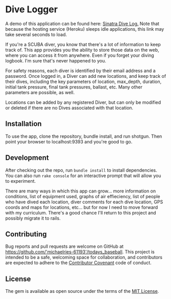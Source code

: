 # Dive Logger

A demo of this application can be found here: [Sinatra Dive Log.](https://sinatra-dive-log.herokuapp.com/)  Note that because the hosting service (Heroku) sleeps idle applications, this link may take several seconds to load.

If you're a SCUBA diver, you know that there's a lot of information to keep track of.  This app provides you the ability to store those data on the web, where you can access it from anywhere.  Even if you forget your diving logbook.  I'm sure that's never happened to you.

For safety reasons, each diver is identified by their email address and a password.  Once logged in, a Diver can add new locations, and keep track of their dives, including the key parameters of location, max_depth, duration, initial tank pressure, final tank pressures, ballast, etc.  Many other parameters are possible, as well.

Locations can be added by any registered Diver, but can only be modified or deleted if there are no Dives associated with that location.

## Installation

To use the app, clone the repository, bundle install, and run shotgun.  Then point your browser to localhost:9393 and you're good to go.

## Development

After checking out the repo, run `bundle install` to install dependencies. You can also run `rake console` for an interactive prompt that will allow you to experiment.

There are many ways in which this app can grow... more information on conditions, list of equipment used, graphs of air effieciency, list of people who have dived each location, diver comments for each dive location, GPS coords and maps for locations, etc...  but for now I need to move forward with my curriculum.  There's a good chance I'll return to this project and possibly migrate it to rails.

## Contributing

Bug reports and pull requests are welcome on GitHub at https://github.com/'michaelries-61193'/todays_baseball. This project is intended to be a safe, welcoming space for collaboration, and contributors are expected to adhere to the [Contributor Covenant](http://contributor-covenant.org) code of conduct.


## License

The gem is available as open source under the terms of the [MIT License](http://opensource.org/licenses/MIT).
